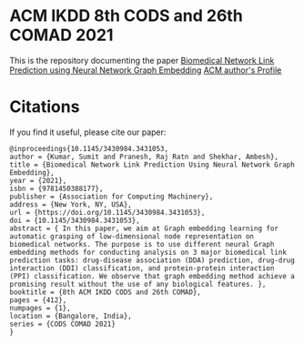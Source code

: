 # ACM IKDD 8th CODS and 26th COMAD 2021

This is the repository documenting the paper
[Biomedical Network Link Prediction using Neural Network Graph Embedding](https://dl.acm.org/doi/abs/10.1145/3430984.3431053)
[ACM author's Profile](https://dl.acm.org/profile/99659666541)

# Citations
If you find it useful, please cite our paper:

```
@inproceedings{10.1145/3430984.3431053,
author = {Kumar, Sumit and Pranesh, Raj Ratn and Shekhar, Ambesh},
title = {Biomedical Network Link Prediction Using Neural Network Graph Embedding},
year = {2021},
isbn = {9781450388177},
publisher = {Association for Computing Machinery},
address = {New York, NY, USA},
url = {https://doi.org/10.1145/3430984.3431053},
doi = {10.1145/3430984.3431053},
abstract = { In this paper, we aim at Graph embedding learning for automatic grasping of low-dimensional node representation on biomedical networks. The purpose is to use different neural Graph embedding methods for conducting analysis on 3 major biomedical link prediction tasks: drug-disease association (DDA) prediction, drug-drug interaction (DDI) classification, and protein-protein interaction (PPI) classification. We observe that graph embedding method achieve a promising result without the use of any biological features. },
booktitle = {8th ACM IKDD CODS and 26th COMAD},
pages = {412},
numpages = {1},
location = {Bangalore, India},
series = {CODS COMAD 2021}
}
```
